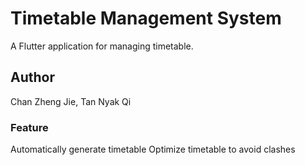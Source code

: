 # Timetable Management System

A Flutter application for managing timetable.

## Author

Chan Zheng Jie, Tan Nyak Qi

### Feature
Automatically generate timetable
Optimize timetable to avoid clashes
